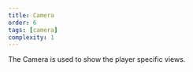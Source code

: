 ```yaml
---
title: Camera
order: 6
tags: [camera]
complexity: 1
---
```

The Camera is used to show the player specific views.
